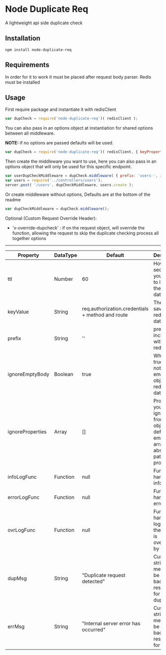 Node Duplicate Req
==================

A lightweight api side duplicate check

Installation
--------------

```npm install node-duplicate-req```

Requirements
--------------

In order for it to work it must be placed after request body parser.
Redis must be installed

Usage
-----
First require package and instantiate it with redisClient
```javascript
var dupCheck = require('node-duplicate-req')( redisClient );
```
You can also pass in an options object at instantiation for shared options between all middleware.

**NOTE:** if no options are passed defaults will be used.
```javascript
var dupCheck = require('node-duplicate-req')( redisClient, { keyProperty: 'req.user.id', ttl: 30 } );
```
Then create the middleware you want to use, here you can also pass in an options object that will only be used for this specific endpoint.
```javascript
var userDupCheckMiddleware = dupCheck.middleware( { prefix: 'users-', ignoreProperties: [ 'user.age', 'user.notes'] } );
var users = require('../controllers/users');
server.post( '/users', dupCheckMiddleware, users.create );
```
Or create middleware without options, Defaults are at the bottom of the readme
```javascript
var dupCheckMiddleware = dupCheck.middleware();
```
Optional (Custom Request Override Header):
- 'x-override-dupcheck' : if on the request object, will override the function, allowing the request to skip the duplicate checking process all together
options
---------

| Property | DataType | Default | Description |
|----------|----------|---------|-------------|
| ttl      | Number   | 60 | How many seconds you want it to live in the redis database |
| keyValue | String   | req.authorization.credentials + method and route| The key to save in the redis database |
| prefix   | String   | '' | prefix to be included with each redis entry |
| ignoreEmptyBody | Boolean | true | When set to true it does not save empty object in redis database |
| ignoreProperties | Array | [] | Properties you want ignored from req object, default empty array. Give absolute path to property |
| infoLogFunc  | Function   | null | Function to handle your info logs |
| errorLogFunc  | Function   | null | Function to handle your error logs |
| ovrLogFunc  | Function   | null | Function to handle your logs when the request is overridden by a header |
| dupMsg  | String   | "Duplicate request detected" | Custom string message to be sent back in the response for duplicates |
| errMsg  | String   | "Internal server error has occurred" | Custom string message to be sent back in the response for errors |
